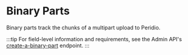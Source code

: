 # Binary Parts

Binary parts track the chunks of a multipart upload to Peridio.

:::tip
For field-level information and requirements, see the Admin API's [create-a-binary-part](/admin-api#binary-parts/operation/create-a-binary-part) endpoint.
:::

